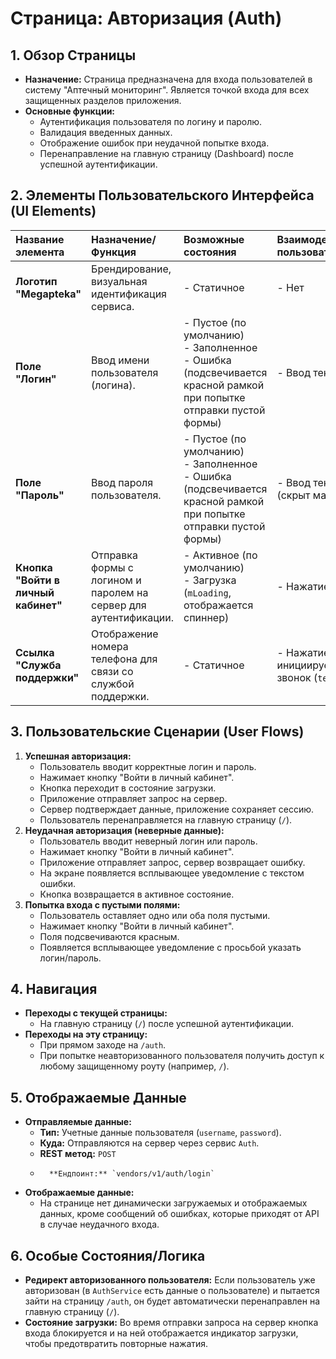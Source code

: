 # Страница: Авторизация (Auth)

## 1. Обзор Страницы

-   **Назначение:** Страница предназначена для входа пользователей в систему "Аптечный мониторинг". Является точкой входа для всех защищенных разделов приложения.
-   **Основные функции:**
    -   Аутентификация пользователя по логину и паролю.
    -   Валидация введенных данных.
    -   Отображение ошибок при неудачной попытке входа.
    -   Перенаправление на главную страницу (Dashboard) после успешной аутентификации.

## 2. Элементы Пользовательского Интерфейса (UI Elements)

| Название элемента | Назначение/Функция | Возможные состояния | Взаимодействие пользователя |
| :--- | :--- | :--- | :--- |
| **Логотип "Megapteka"** | Брендирование, визуальная идентификация сервиса. | - Статичное | - Нет |
| **Поле "Логин"** | Ввод имени пользователя (логина). | - Пустое (по умолчанию)<br>- Заполненное<br>- Ошибка (подсвечивается красной рамкой при попытке отправки пустой формы) | - Ввод текста |
| **Поле "Пароль"** | Ввод пароля пользователя. | - Пустое (по умолчанию)<br>- Заполненное<br>- Ошибка (подсвечивается красной рамкой при попытке отправки пустой формы) | - Ввод текста (скрыт маской) |
| **Кнопка "Войти в личный кабинет"** | Отправка формы с логином и паролем на сервер для аутентификации. | - Активное (по умолчанию)<br>- Загрузка (`mLoading`, отображается спиннер) | - Нажатие (click) |
| **Ссылка "Служба поддержки"** | Отображение номера телефона для связи со службой поддержки. | - Статичное | - Нажатие инициирует звонок (`tel:`) |

## 3. Пользовательские Сценарии (User Flows)

1.  **Успешная авторизация:**
    -   Пользователь вводит корректные логин и пароль.
    -   Нажимает кнопку "Войти в личный кабинет".
    -   Кнопка переходит в состояние загрузки.
    -   Приложение отправляет запрос на сервер.
    -   Сервер подтверждает данные, приложение сохраняет сессию.
    -   Пользователь перенаправляется на главную страницу (`/`).
2.  **Неудачная авторизация (неверные данные):**
    -   Пользователь вводит неверный логин или пароль.
    -   Нажимает кнопку "Войти в личный кабинет".
    -   Приложение отправляет запрос, сервер возвращает ошибку.
    -   На экране появляется всплывающее уведомление с текстом ошибки.
    -   Кнопка возвращается в активное состояние.
3.  **Попытка входа с пустыми полями:**
    -   Пользователь оставляет одно или оба поля пустыми.
    -   Нажимает кнопку "Войти в личный кабинет".
    -   Поля подсвечиваются красным.
    -   Появляется всплывающее уведомление с просьбой указать логин/пароль.

## 4. Навигация

-   **Переходы с текущей страницы:**
    -   На главную страницу (`/`) после успешной аутентификации.
-   **Переходы на эту страницу:**
    -   При прямом заходе на `/auth`.
    -   При попытке неавторизованного пользователя получить доступ к любому защищенному роуту (например, `/`).

## 5. Отображаемые Данные

-   **Отправляемые данные:**
    -   **Тип:** Учетные данные пользователя (`username`, `password`).
    -   **Куда:** Отправляются на сервер через сервис `Auth`.
    -   **REST метод:** `POST`
    -       **Ендпоинт:** `vendors/v1/auth/login`
-   **Отображаемые данные:**
    -   На странице нет динамически загружаемых и отображаемых данных, кроме сообщений об ошибках, которые приходят от API в случае неудачного входа.

## 6. Особые Состояния/Логика

-   **Редирект авторизованного пользователя:** Если пользователь уже авторизован (в `AuthService` есть данные о пользователе) и пытается зайти на страницу `/auth`, он будет автоматически перенаправлен на главную страницу (`/`).
-   **Состояние загрузки:** Во время отправки запроса на сервер кнопка входа блокируется и на ней отображается индикатор загрузки, чтобы предотвратить повторные нажатия.
